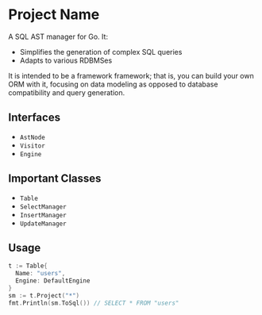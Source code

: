 # Project Name

A SQL AST manager for Go. It:

* Simplifies the generation of complex SQL queries
* Adapts to various RDBMSes

It is intended to be a framework framework; that is, you can build your own ORM with it, focusing on data modeling as opposed to database compatibility and query generation.

## Interfaces

* `AstNode`
* `Visitor`
* `Engine`

## Important Classes

* `Table`
* `SelectManager`
* `InsertManager`
* `UpdateManager`

## Usage

```go
t := Table{
  Name: "users",
  Engine: DefaultEngine
}
sm := t.Project("*")
fmt.Println(sm.ToSql()) // SELECT * FROM "users"
```
